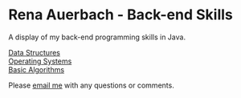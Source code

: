 # Rena Auerbach - Back-end Skills

A display of my back-end programming skills in Java.

[Data Structures](.../data_structures)  
[Operating Systems](.../operating_systems)  
[Basic Algorithms](.../basic_algorithms)

Please [email me](mailto:renaauerbach@gmail.com) with any questions or comments.
